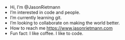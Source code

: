 - Hi, I’m @JasonRietmann
- I’m interested in code and people.
- I’m currently learning git.
- I’m looking to collaborate on making the world better.
- How to reach me https://www.jasonrietmann.com
- Fun fact: I like coffee. I like to code.
